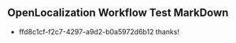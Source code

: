 ## OpenLocalization Workflow Test MarkDown
* ffd8c1cf-f2c7-4297-a9d2-b0a5972d6b12 thanks!

<!--HONumber=Sep16_HO1-->


